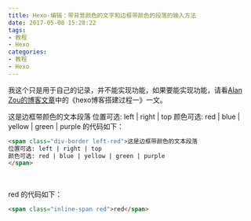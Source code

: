 ```yaml
---
title: Hexo-编辑：带背景颜色的文字和边框带颜色的段落的输入方法
date: 2017-05-08 15:28:22
tags:
- 教程
- Hexo
categories:
- 教程
- Hexo
---
```


我这个只是用于自己的记录，并不能实现功能，如果要能实现功能，请看[Alan Zou的博客文章](http://blog.alanice.cn)中的《hexo博客搭建过程一》一文。

<span class="div-border left-red">这是边框带颜色的文本段落
位置可选: left | right | top
颜色可选: red | blue | yellow | green | purple
</span> 的代码如下：

```html
<span class="div-border left-red">这是边框带颜色的文本段落
位置可选: left | right | top
颜色可选: red | blue | yellow | green | purple
</span>
```

</br>

<span class="inline-span red">red</span> 的代码如下：

```html
<span class="inline-span red">red</span>
```

